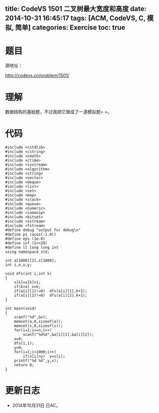 title: CodeVS 1501 二叉树最大宽度和高度
date: 2014-10-31 16:45:17
tags: [ACM, CodeVS, C, 模拟, 简单]
categories: Exercise
toc: true
---
# 题目	
源地址：

http://codevs.cn/problem/1501/

# 理解
数据结构的基础题，不过我把它做成了一道模拟题= =。

<!-- more -->

# 代码
```#include <cstdio>
#include <cstdlib>
#include <cstring>
#include <cmath>
#include <ctime>
#include <iostream>
#include <algorithm>
#include <string>
#include <vector>
#include <deque>
#include <list>
#include <set>
#include <map>
#include <stack>
#include <queue>
#include <numeric>
#include <iomanip>
#include <bitset>
#include <sstream>
#include <fstream>
#define debug "output for debug\n"
#define pi (acos(-1.0))
#define eps (1e-8)
#define inf (1<<28)
#define ll long long int
using namespace std;

int a[1000][2],s[1000];
int i,n,x,y;

void dfs(int i,int k)
{
	s[k]=s[k]+1;
	if(k>x)	x=k;
	if(a[i][1]!=0)	dfs(a[i][1],k+1);
	if(a[i][2]!=0)	dfs(a[i][2],k+1);
}

int main(void)
{
	scanf("%d",&n);
	memset(a,0,sizeof(a));
	memset(s,0,sizeof(s));
	for(i=1;i<=n;i++)
		scanf("%d%d",&a[i][1],&a[i][2]);
	x=0;
	dfs(1,1);
	y=0;
	for(i=1;i<1000;i++)
		if(s[i]>y)	y=s[i];
	printf("%d %d",y,x);
	return 0;
}
```
# 更新日志
- 2014年10月31日 已AC。